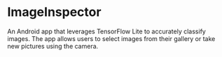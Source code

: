 # ImageInspector
An Android app that leverages TensorFlow Lite to accurately classify images. The app allows users to select images from their gallery or take new pictures using the camera.
